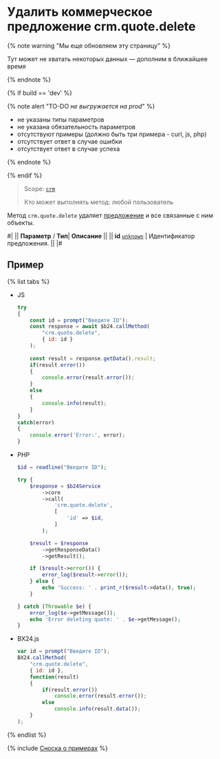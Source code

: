 # Удалить коммерческое предложение crm.quote.delete

{% note warning "Мы еще обновляем эту страницу" %}

Тут может не хватать некоторых данных — дополним в ближайшее время

{% endnote %}

{% if build == 'dev' %}

{% note alert "TO-DO _не выгружается на prod_" %}

- не указаны типы параметров
- не указана обязательность параметров
- отсутствуют примеры (должно быть три примера - curl, js, php)
- отсутствует ответ в случае ошибки
- отсутствует ответ в случае успеха

{% endnote %}

{% endif %}

> Scope: [`crm`](../../scopes/permissions.md)
>
> Кто может выполнять метод: любой пользователь

Метод `crm.quote.delete` удаляет [предложение](./crm-quote-add.md) и все связанные с ним объекты.

#|
||  **Параметр** / **Тип**| **Описание** ||
|| **id**
[`unknown`](../../data-types.md) | Идентификатор предложения. ||
|#

## Пример

{% list tabs %}

- JS


    ```js
    try
    {
    	const id = prompt("Введите ID");
    	const response = await $b24.callMethod(
    		"crm.quote.delete",
    		{ id: id }
    	);
    	
    	const result = response.getData().result;
    	if(result.error())
    	{
    		console.error(result.error());
    	}
    	else
    	{
    		console.info(result);
    	}
    }
    catch(error)
    {
    	console.error('Error:', error);
    }
    ```

- PHP


    ```php
    $id = readline("Введите ID");
    
    try {
        $response = $b24Service
            ->core
            ->call(
                'crm.quote.delete',
                [
                    'id' => $id,
                ]
            );
    
        $result = $response
            ->getResponseData()
            ->getResult();
    
        if ($result->error()) {
            error_log($result->error());
        } else {
            echo 'Success: ' . print_r($result->data(), true);
        }
    
    } catch (Throwable $e) {
        error_log($e->getMessage());
        echo 'Error deleting quote: ' . $e->getMessage();
    }
    ```

- BX24.js

    ```js
    var id = prompt("Введите ID");
    BX24.callMethod(
        "crm.quote.delete",
        { id: id },
        function(result)
        {
            if(result.error())
                console.error(result.error());
            else
                console.info(result.data());
        }
    );
    ```

{% endlist %}

{% include [Сноска о примерах](../../../_includes/examples.md) %}